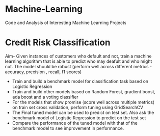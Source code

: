 # Machine-Learning
Code and Analysis of Interesting Machine Learning Projects 

# Credit Risk Classification 
Aim- Given instances of customers who default and not, train a machine learning algorithm that is able to predict who may deafult and who might not. The model should be robust (perform well across different metrics - accuracy, precision , recall, f1 scores)
- Train and build a benchmark model for classification task based on Logistic Regression
- Train and build other models based on Random Forest, gradient boost, ada boost and a voting classifier
- For the models that show promise (score well across multiple metrics) on train set cross validation, perform tuning using GridSearchCV
- The Final tuned model can be used to predict on test set. Also ask the benchmark model of Logistic Regression to predict on the test set
- Compare the performance of the tuned model with that of the benchmark model to see improvement in performance.
